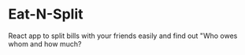 # Eat-N-Split

React app to split bills with your friends easily and find out "Who owes whom and how much?
